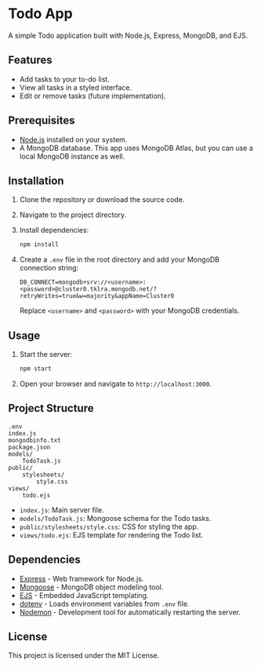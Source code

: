 # Todo App

A simple Todo application built with Node.js, Express, MongoDB, and EJS.

## Features

- Add tasks to your to-do list.
- View all tasks in a styled interface.
- Edit or remove tasks (future implementation).

## Prerequisites

- [Node.js](https://nodejs.org/) installed on your system.
- A MongoDB database. This app uses MongoDB Atlas, but you can use a local MongoDB instance as well.

## Installation

1. Clone the repository or download the source code.
2. Navigate to the project directory.
3. Install dependencies:

   ```sh
   npm install
   ```

4. Create a `.env` file in the root directory and add your MongoDB connection string:

   ```env
   DB_CONNECT=mongodb+srv://<username>:<password>@cluster0.tklra.mongodb.net/?retryWrites=true&w=majority&appName=Cluster0
   ```

   Replace `<username>` and `<password>` with your MongoDB credentials.

## Usage

1. Start the server:

   ```sh
   npm start
   ```

2. Open your browser and navigate to `http://localhost:3000`.

## Project Structure

```
.env
index.js
mongodbinfo.txt
package.json
models/
    TodoTask.js
public/
    stylesheets/
        style.css
views/
    todo.ejs
```

- `index.js`: Main server file.
- `models/TodoTask.js`: Mongoose schema for the Todo tasks.
- `public/stylesheets/style.css`: CSS for styling the app.
- `views/todo.ejs`: EJS template for rendering the Todo list.

## Dependencies

- [Express](https://expressjs.com/) - Web framework for Node.js.
- [Mongoose](https://mongoosejs.com/) - MongoDB object modeling tool.
- [EJS](https://ejs.co/) - Embedded JavaScript templating.
- [dotenv](https://github.com/motdotla/dotenv) - Loads environment variables from `.env` file.
- [Nodemon](https://nodemon.io/) - Development tool for automatically restarting the server.

## License

This project is licensed under the MIT License.

